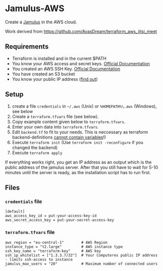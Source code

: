 # Jamulus-AWS

Create a [Jamulus](https://jamulus.io/de/) in the AWS cloud.

Work derived from https://github.com/AvasDream/terraform_aws_jitsi_meet

## Requirements

- Terraform is installed and in the current \$PATH
- You know your AWS access and secret keys. [Official Documentation](https://docs.aws.amazon.com/general/latest/gr/aws-sec-cred-types.html)
- You created an AWS SSH Key. [Official Documentation](https://docs.aws.amazon.com/ground-station/latest/ug/create-ec2-ssh-key-pair.html)
- You have created an S3 bucket
- You know your public IP address ([find out](https://www.iplocation.net/find-ip-address))

## Setup

1. create a file `credentials` in `~/.aws` (Unix) or `%HOMEPATH%\.aws` (Windows), see below
2. Create a `terraform.tfvars` file (see below).
3. Copy example content  given below to `terraform.tfvars`.
4. Enter your own data into `terraform.tfvars`.
5. Edit `backend.tf` to fit to your needs. This is neccessary as terraform backend-definitions [cannot contain variables](https://www.terraform.io/docs/language/settings/backends/configuration.html)!)
6. Execute `terraform init` (Use `terraform init -reconfigure` if you changed the backend)
7. Execute `terraform apply`

If everything works right, you get an IP address as an output which is the public address of the jamulus server. After that you still have to wait for 5-10 minutes until the server is ready, as the installation script has to run first.

## Files

### `credentials` file

```properties
[default]
aws_access_key_id = put-your-access-key-id
aws_secret_access_key = put-your-secret-access-key
```

### `terraform.tfvars` file

```properties
aws_region = "eu-central-1"        # AWS Region
instance_type = "t2.large"         # AWS instance type
ssh_key_name = "terraform-key"     # AWS key
ssh_ip_whitelist = ["1.3.3.7/32"]  # Your Computeres public IP address - limits ssh-access to instance
jamulus_max_users = "20"           # Maximum number of connected users
```

